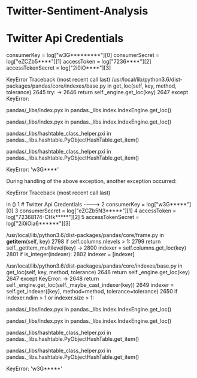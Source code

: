 # Twitter-Sentiment-Analysis
# Twitter Api Credentials
consumerKey = log["w3G*********"][0]
consumerSecret = log["eZCZb5****"][1]
accessToken = log["7236****"][2]
accessTokenSecret = log["2i0iO****"][3]

KeyError                                  Traceback (most recent call last)
/usr/local/lib/python3.6/dist-packages/pandas/core/indexes/base.py in get_loc(self, key, method, tolerance)
   2645             try:
-> 2646                 return self._engine.get_loc(key)
   2647             except KeyError:

pandas/_libs/index.pyx in pandas._libs.index.IndexEngine.get_loc()

pandas/_libs/index.pyx in pandas._libs.index.IndexEngine.get_loc()

pandas/_libs/hashtable_class_helper.pxi in pandas._libs.hashtable.PyObjectHashTable.get_item()

pandas/_libs/hashtable_class_helper.pxi in pandas._libs.hashtable.PyObjectHashTable.get_item()

KeyError: 'w3G****'

During handling of the above exception, another exception occurred:

KeyError                                  Traceback (most recent call last)

<ipython-input-29-9bd4ba29880e> in <module>()
      1 # Twitter Api Credentials
----> 2 consumerKey = log["w3G*****"][0]
      3 consumerSecret = log["eZCZb5N3*****"][1]
      4 accessToken = log["72368174-CHk*****"][2]
      5 accessTokenSecret = log["2i0iOia6******"][3]

/usr/local/lib/python3.6/dist-packages/pandas/core/frame.py in __getitem__(self, key)
   2798             if self.columns.nlevels > 1:
   2799                 return self._getitem_multilevel(key)
-> 2800             indexer = self.columns.get_loc(key)
   2801             if is_integer(indexer):
   2802                 indexer = [indexer]

/usr/local/lib/python3.6/dist-packages/pandas/core/indexes/base.py in get_loc(self, key, method, tolerance)
   2646                 return self._engine.get_loc(key)
   2647             except KeyError:
-> 2648                 return self._engine.get_loc(self._maybe_cast_indexer(key))
   2649         indexer = self.get_indexer([key], method=method, tolerance=tolerance)
   2650         if indexer.ndim > 1 or indexer.size > 1:

pandas/_libs/index.pyx in pandas._libs.index.IndexEngine.get_loc()

pandas/_libs/index.pyx in pandas._libs.index.IndexEngine.get_loc()

pandas/_libs/hashtable_class_helper.pxi in pandas._libs.hashtable.PyObjectHashTable.get_item()

pandas/_libs/hashtable_class_helper.pxi in pandas._libs.hashtable.PyObjectHashTable.get_item()

KeyError: 'w3G*****'
